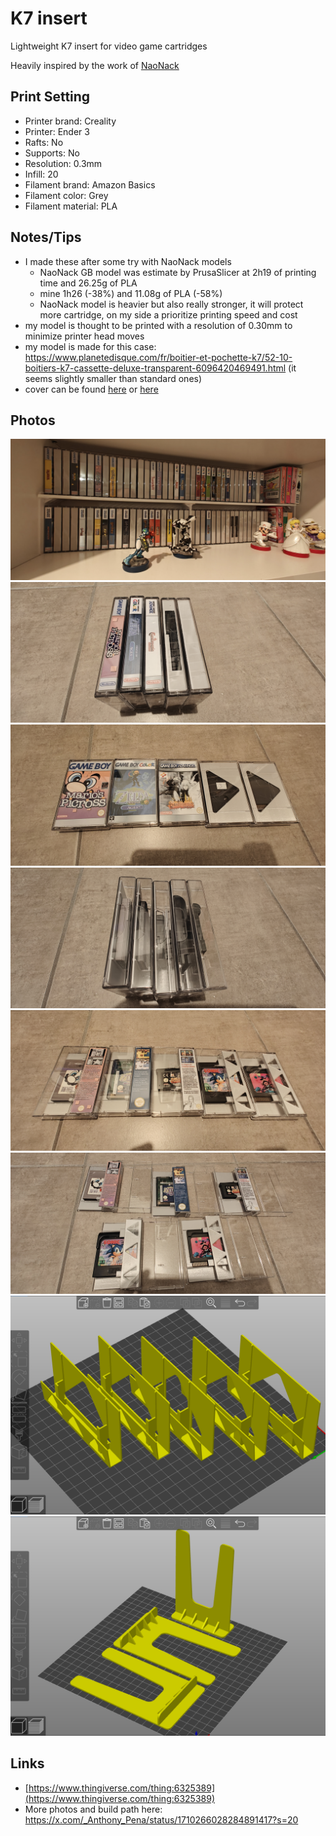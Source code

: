 # K7 insert

Lightweight K7 insert for video game cartridges

Heavily inspired by the work of [NaoNack](https://www.thingiverse.com/naonack/collections/37710871/things)

## Print Setting

- Printer brand: Creality
- Printer: Ender 3
- Rafts: No
- Supports: No
- Resolution: 0.3mm
- Infill: 20
- Filament brand: Amazon Basics
- Filament color: Grey
- Filament material: PLA

## Notes/Tips

- I made these after some try with NaoNack models
  - NaoNack GB model was estimate by PrusaSlicer at 2h19 of printing time and 26.25g of PLA
  - mine 1h26 (-38%) and 11.08g of PLA (-58%)
  - NaoNack model is heavier but also really stronger, it will protect more cartridge, on my side a prioritize printing speed and cost
- my model is thought to be printed with a resolution of 0.30mm to minimize printer head moves
- my model is made for this case: https://www.planetedisque.com/fr/boitier-et-pochette-k7/52-10-boitiers-k7-cassette-deluxe-transparent-6096420469491.html (it seems slightly smaller than standard ones)
- cover can be found [here](https://app.mediafire.com/995869a3b2882) or [here](https://www.thecoverproject.net/view.php?cover_id=22567)

## Photos

![](./doc/01.jpg)
![](./doc/02.jpg)
![](./doc/03.jpg)
![](./doc/04.jpg)
![](./doc/05.jpg)
![](./doc/06.jpg)
![](./doc/print-inserts.png)
![](./doc/print-feets.png)

## Links

- [https://www.thingiverse.com/thing:6325389](https://www.thingiverse.com/thing:6325389)
- More photos and build path here: https://x.com/_Anthony_Pena/status/1710266028284891417?s=20
